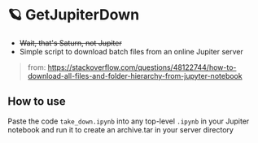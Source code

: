 # 🪐 GetJupiterDown
- ~~Wait, that's Saturn, not Jupiter~~
- Simple script to download batch files from an online Jupiter server
> from: https://stackoverflow.com/questions/48122744/how-to-download-all-files-and-folder-hierarchy-from-jupyter-notebook

## How to use
Paste the code `take_down.ipynb` into any top-level `.ipynb` in your Jupiter notebook and run it to create an archive.tar in your server directory
